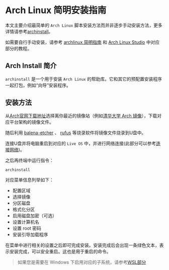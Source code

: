 # Arch Linux 简明安装指南

本文主要介绍最简单的 `Arch Linux` 脚本安装方法而并非逐步手动安装方法，更多详情请参考[archinstall](https://wiki.archlinuxcn.org/wiki/Archinstall)。

如需要自行手动安装，请参考 [archlinux 简明指南](https://arch.icekylin.online/) 和 [Arch Linux Studio](https://archlinuxstudio.github.io/) 中对应部分的教程。

## Arch Install 简介

`archinstall` 是一个用于安装 `Arch Linux` 的帮助库。它和其它的预配置安装程序一起打包，例如“向导”安装程序。

## 安装方法

从[Arch官网下载地址](https://archlinux.org/download/)选择离你最近的镜像站（例如[清华大学 Arch 镜像](https://mirrors.tuna.tsinghua.edu.cn/archlinux/iso/latest/)），下载对应平台架构的镜像文件。

随后利用 [balena-etcher](https://www.balena.io/etcher/) 、 [rufus](https://rufus.ie/zh/) 等烧录软件将镜像文件烧录到U盘中。

连接U盘并将电脑重启到对应的 `Live OS` 中，并进行网络连接(此部分可以参考[连接网络](https://arch.icekylin.online/rookie/basic-install.html#_3-%E8%BF%9E%E6%8E%A5%E7%BD%91%E7%BB%9C))。

之后再终端中运行指令：

```bash
archinstall
```

对应菜单信息列举如下：

+ 配置区域
+ 选择镜像
+ 分区磁盘
+ 格式化分区
+ 启用磁盘加密（可选）
+ 设置计算机名
+ 设置 root 密码
+ 安装引导加载程序

在菜单中进行相关的设置之后即可完成安装。安装完成后会出现一条绿色文本，表示安装完成，可以安全重启。这也是用于重启的命令。

> 如果您是需要在 Windows 下启用对应的子系统，请参考[WSL部分](/Topic/Windows/Virtual-Machine/Introduction-of-WSL2.md)